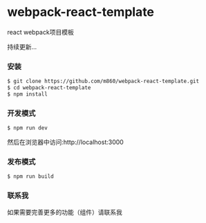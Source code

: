 # webpack-react-template
react webpack项目模板

持续更新...

### 安装
```bash
$ git clone https://github.com/m860/webpack-react-template.git
$ cd webpack-react-template
$ npm install
```
### 开发模式
```bash
$ npm run dev
```
然后在浏览器中访问:http://localhost:3000

### 发布模式
```bash
$ npm run build
```

### 联系我

如果需要完善更多的功能（组件）请联系我 




